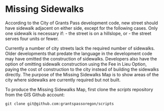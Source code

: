 # Missing Sidewalks

According to the City of Grants Pass development code, new street should have sidewalk adjacent on either side, except for the following cases.  Only one sidewalk is necessary if:
    - the street is on a hillslope, or
    - the street serves four units or fewer.

Currently a number of city streets lack the required number of sidewalks.  Older developments that predate the language in the development code may have omitted the construction of sidewalks.  Developers also have the option of omitting sidewalk construction using the Fee in Lieu Option, paying the cost of construction to the city instead of building the sidewalks directly.  The purpose of the Missing Sidewalks Map is to show areas of the city where sidewalks are currently required but not built.

To produce the Missing Sidewalks Map, first clone the *scripts* repository from the GIS Github account:

``````{shell}
git clone git@github.com:grantspassoregon/scripts
``````
